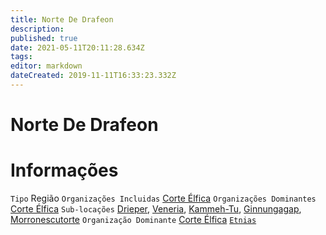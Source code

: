 ```yaml
---
title: Norte De Drafeon
description: 
published: true
date: 2021-05-11T20:11:28.634Z
tags: 
editor: markdown
dateCreated: 2019-11-11T16:33:23.332Z
---
```


<!-- SUBTITLE: Visão geral sobre Norte De Drafeon -->

# Norte De Drafeon

# Informações
`Tipo` Região
`Organizações Incluidas` [Corte Élfica](http://localhost/faccoes/nacoes/corte-elfica)
`Organizações Dominantes` [Corte Élfica](http://localhost/faccoes/nacoes/corte-elfica)
`Sub-locações` [Drieper](http://localhost/lugares/plano-material/drafeon/norte-de-drafeon/drieper), [Veneria](http://localhost/lugares/plano-material/drafeon/norte-de-drafeon/veneria), [Kammeh-Tu](http://localhost/lugares/plano-material/drafeon/norte-de-drafeon/kammeh-tu#kammeh-tu), [Ginnungagap](http://localhost/lugares/plano-material/drafeon/norte-de-drafeon/ginnungagap#ginnungagap), [Morronescutorte](http://localhost/lugares/plano-material/drafeon/norte-de-drafeon/morronescutorte#morronescutorte)
`Organização Dominante` [Corte Élfica](http://localhost/faccoes/nacoes/corte-elfica#corte-elfica) 
[`Etnias`](http://localhost/lugares/plano-material/drafeon/norte-de-drafeon/etnias-do-norte-de-drafeon#etnias-do-norte-de-drafeon)

